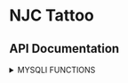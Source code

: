 # NJC Tattoo
## API Documentation
<details><summary>MYSQLI FUNCTIONS</summary>
<p>

<details><summary>### SELECT FUNCTIONS</summary>
<p>

## $api->select()
Returns 'SELECT ' to the string.
```php
$query = $api->select();
// $query = 'SELECT ';
```

</p>
</details>
